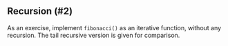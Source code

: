 ## Recursion (#2)

As an exercise, implement `fibonacci()` as an iterative function, 
without any recursion. The tail recursive version is given for comparison.